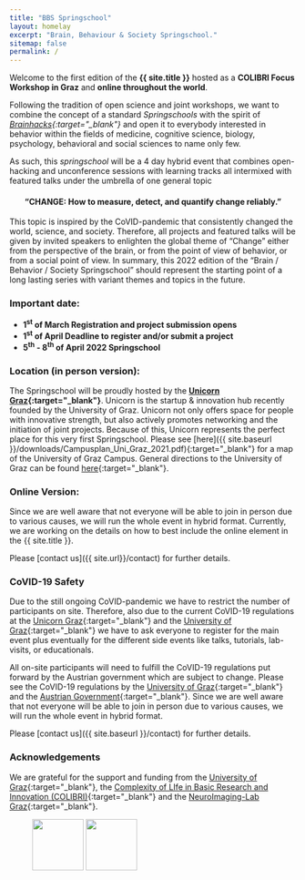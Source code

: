 ```yaml
---
title: "BBS Springschool"
layout: homelay
excerpt: "Brain, Behaviour & Society Springschool."
sitemap: false
permalink: /
---
```

Welcome to the first edition of the **{{ site.title }}** hosted as a **COLIBRI Focus Workshop in Graz** and **online throughout the world**. 

Following the tradition of open science and joint workshops, we want to combine the concept of a standard *Springschools* with the spirit of *[Brainhacks](https://brainhack.org/){:target="_blank"}* and open it to everybody interested in behavior within the fields of medicine, cognitive science, biology, psychology, behavioral and social sciences to name only few. 

As such, this *springschool* will be a 4 day hybrid event that combines open-hacking and unconference sessions with learning tracks all intermixed with featured talks under the umbrella of one general topic

<center>
<H4>“CHANGE: How to measure, detect, and quantify change reliably.”</H4>
</center> 

This topic is inspired by the CoVID-pandemic that consistently changed the world, science, and society. Therefore, all projects and featured talks will be given by invited speakers to enlighten the global theme of “Change” either from the perspective of the brain, or from the point of view of behavior, or from a social point of view. In summary, this 2022 edition of the “Brain / Behavior / Society Springschool” should represent the starting point of a long lasting series with variant themes and topics in the future. 

### Important date:

- **1<sup>st</sup> of March Registration and project submission opens**
- **1<sup>st</sup> of April Deadline to register and/or submit a project**
- **5<sup>th</sup> - 8<sup>th</sup> of April 2022 Springschool**
  
### Location (in person version):

The Springschool will be proudly hosted by the **[Unicorn Graz](https://unicorn-graz.at/){:target="_blank"}**. Unicorn is the startup & innovation hub recently founded by the University of Graz. Unicorn not only offers space for people with innovative strength, but also actively promotes networking and the initiation of joint projects. Because of this, Unicorn represents the perfect place for this very first Springschool. Please see [here]({{ site.baseurl }}/downloads/Campusplan_Uni_Graz_2021.pdf){:target="_blank"} for a map of the University of Graz Campus. General directions to the University of Graz can be found [here](https://www.uni-graz.at/en/contact-and-arriving/){:target="_blank"}.

### Online Version:

Since we are well aware that not everyone will be able to join in person due to various causes, we will run the whole event in hybrid format. Currently, we are working on the details on how to best include the online element in the {{ site.title }}. 

Please [contact us]({{ site.url}}/contact) for further details.
### CoVID-19 Safety 

Due to the still ongoing CoVID-pandemic we have to restrict the number of participants on site. Therefore, also due to the current CoVID-19 regulations at the [Unicorn Graz](https://unicorn-graz.at/){:target="_blank"} and the [University of Graz](https://uni-graz.at/){:target="_blank"} we have to ask everyone to register for the main event plus eventually for the different side events like talks, tutorials, lab-visits, or educationals. 

All on-site participants will need to fulfill the CoVID-19 regulations put forward by the Austrian government which are subject to change. Please see the CoVID-19 regulations by the [University of Graz](https://covid-19.uni-graz.at/en/){:target="_blank"} and the [Austrian Government](https://www.sozialministerium.at/en.html){:target="_blank"}. Since we are well aware that not everyone will be able to join in person due to various causes, we will run the whole event in hybrid format. 

Please [contact us]({{ site.baseurl }}/contact) for further details.

### Acknowledgements

We are grateful for the support and funding from the [University of Graz](https://www.uni-graz.at){:target="_blank"}, the [Complexity of LIfe in Basic Research and Innovation (COLIBRI)](https://colibri.uni-graz.at/en/){:target="_blank"} and the [NeuroImaging-Lab Graz](https://neuroimaging.uni-graz.at){:target="_blank"}.

<figure class="fourth">
  <img class="padding" src="{{ site.url }}{{ site.baseurl }}/images/logopic/Logo_UniGraz.png" style="height: 90px">
  <img class="padding" src="{{ site.url }}{{ site.baseurl }}/images/logopic/Logo_Colibri.jpg" style="height: 90px">
  <!-- <img src="{{ site.url }}{{ site.baseurl }}/images/logopic/Logo_NWO.jpg" style="width: 120px">
  <img src="{{ site.url }}{{ site.baseurl }}/images/logopic/Logo_ERC.jpg" style="width: 110px"> -->
</figure>